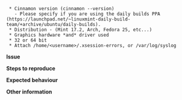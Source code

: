
```
 * Cinnamon version (cinnamon --version)
   - Please specify if you are using the daily builds PPA (https://launchpad.net/~linuxmint-daily-build-team/+archive/ubuntu/daily-builds).
 * Distribution - (Mint 17.2, Arch, Fedora 25, etc...)
 * Graphics hardware *and* driver used
 * 32 or 64 bit
 * Attach /home/<username>/.xsession-errors, or /var/log/syslog
 ```

**Issue**



**Steps to reproduce**



**Expected behaviour**



**Other information**
